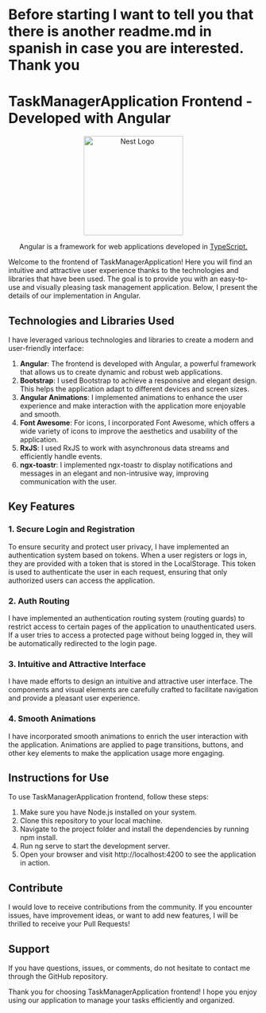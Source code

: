 # Before starting I want to tell you that there is another readme.md in spanish in case you are interested. Thank you

# TaskManagerApplication Frontend - Developed with Angular

<p align="center">
  <a href="https://angular.io/" target="blank"><img src="https://upload.wikimedia.org/wikipedia/commons/c/cf/Angular_full_color_logo.svg" width="200" alt="Nest Logo" /></a>
</p>

  <p align="center">Angular is a framework for web applications developed in <a href="https://www.typescriptlang.org/" target="_blank">TypeScript.</a></p>
  
Welcome to the frontend of TaskManagerApplication! Here you will find an intuitive and attractive user experience thanks to the technologies and libraries that have been used. The goal is to provide you with an easy-to-use and visually pleasing task management application. Below, I present the details of our implementation in Angular.

## Technologies and Libraries Used
I have leveraged various technologies and libraries to create a modern and user-friendly interface:

1. **Angular**: The frontend is developed with Angular, a powerful framework that allows us to create dynamic and robust web applications.
2. **Bootstrap**: I used Bootstrap to achieve a responsive and elegant design. This helps the application adapt to different devices and screen sizes.
3. **Angular Animations**: I implemented animations to enhance the user experience and make interaction with the application more enjoyable and smooth.
4. **Font Awesome**: For icons, I incorporated Font Awesome, which offers a wide variety of icons to improve the aesthetics and usability of the application.
5. **RxJS**: I used RxJS to work with asynchronous data streams and efficiently handle events.
6. **ngx-toastr**: I implemented ngx-toastr to display notifications and messages in an elegant and non-intrusive way, improving communication with the user.

## Key Features
### 1. Secure Login and Registration
To ensure security and protect user privacy, I have implemented an authentication system based on tokens. When a user registers or logs in, they are provided with a token that is stored in the LocalStorage. This token is used to authenticate the user in each request, ensuring that only authorized users can access the application.

### 2. Auth Routing
I have implemented an authentication routing system (routing guards) to restrict access to certain pages of the application to unauthenticated users. If a user tries to access a protected page without being logged in, they will be automatically redirected to the login page.

### 3. Intuitive and Attractive Interface
I have made efforts to design an intuitive and attractive user interface. The components and visual elements are carefully crafted to facilitate navigation and provide a pleasant user experience.

### 4. Smooth Animations
I have incorporated smooth animations to enrich the user interaction with the application. Animations are applied to page transitions, buttons, and other key elements to make the application usage more engaging.

## Instructions for Use
To use TaskManagerApplication frontend, follow these steps:

1. Make sure you have Node.js installed on your system.
2. Clone this repository to your local machine.
3. Navigate to the project folder and install the dependencies by running npm install.
4. Run ng serve to start the development server.
5. Open your browser and visit http://localhost:4200 to see the application in action.

## Contribute
I would love to receive contributions from the community. If you encounter issues, have improvement ideas, or want to add new features, I will be thrilled to receive your Pull Requests!

## Support
If you have questions, issues, or comments, do not hesitate to contact me through the GitHub repository.

Thank you for choosing TaskManagerApplication frontend! I hope you enjoy using our application to manage your tasks efficiently and organized.
